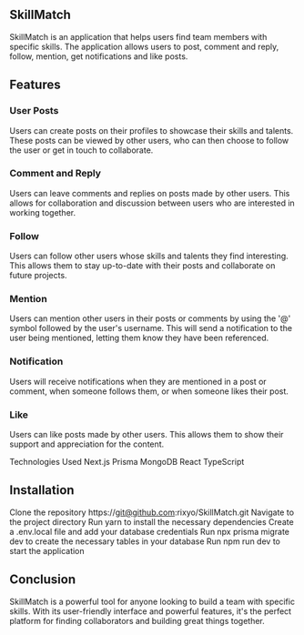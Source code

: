 ## SkillMatch
SkillMatch is an application that helps users find team members with specific skills. The application allows users to post, comment and reply, follow, mention, get notifications and like posts.

## Features
### User Posts
Users can create posts on their profiles to showcase their skills and talents. These posts can be viewed by other users, who can then choose to follow the user or get in touch to collaborate.

### Comment and Reply
Users can leave comments and replies on posts made by other users. This allows for collaboration and discussion between users who are interested in working together.

### Follow
Users can follow other users whose skills and talents they find interesting. This allows them to stay up-to-date with their posts and collaborate on future projects.

### Mention
Users can mention other users in their posts or comments by using the '@' symbol followed by the user's username. This will send a notification to the user being mentioned, letting them know they have been referenced.

### Notification
Users will receive notifications when they are mentioned in a post or comment, when someone follows them, or when someone likes their post.

### Like
Users can like posts made by other users. This allows them to show their support and appreciation for the content.

Technologies Used
Next.js
Prisma
MongoDB
React
TypeScript
## Installation
Clone the repository https://git@github.com:rixyo/SkillMatch.git
Navigate to the project directory
Run yarn  to install the necessary dependencies
Create a .env.local file and add your database credentials
Run npx prisma migrate dev to create the necessary tables in your database
Run npm run dev to start the application
## Conclusion
SkillMatch is a powerful tool for anyone looking to build a team with specific skills. With its user-friendly interface and powerful features, it's the perfect platform for finding collaborators and building great things together.
